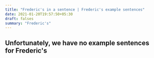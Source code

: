 ```yaml
---
title: "Frederic's in a sentence | Frederic's example sentences"
date: 2021-01-20T19:57:50+05:30
draft: falses
summary: "Frederic's"
---
```

## Unfortunately, we have no example sentences for Frederic's                 
